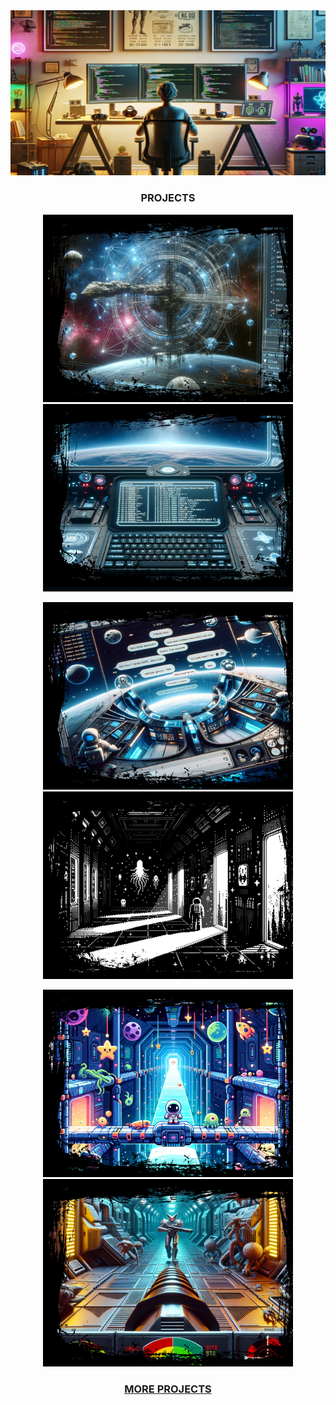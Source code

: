 <div align="center">
  <img
    src="ai.png"
    title="Just an Image"
    style="display: inline-block; margin: 0 auto; width: 804px;">
</div>

<div align="center" style="text-align: center;"> <!-- Added inline CSS for text alignment -->
  <h3> PROJECTS </h3>
</div>

 <p align="center">
  <a href="https://github.com/kvebers/42-Scop">
    <img src="scop.png" width="400" alt="A 3D Rendering Engine made from scratch" title="SCOP"/>
  </a>
  <a href="https://github.com/kvebers/MiniShell">
    <img src="minishell.png" width="400" alt="A Version of bash" title="Minishell"/>
  </a>
</p>
<p align="center">
  <a href="https://github.com/kvebers/IRC">
    <img src="irc.png" width="400" alt="Internet Relay Chat Server" title="IRC"/>
  </a>
  <a href="https://github.com/kvebers/1Bit">
    <img src="1bit.png" width="400" alt="Small horor game in 1Bit theme" title="Whispering Conundrums"/>
  </a>
</p>
<p align="center">
  <a href="https://github.com/kvebers/LOONG">
    <img src="solong.png" width="400" alt="A Small 2D game made with OpenGl Wrapper" title="SO LONG"/>
  </a>
  <a href="https://github.com/kvebers/CUBE4D">
    <img src="cube4d.png" width="400" alt="A version of Wolfenstain3D" title="CUBE3D"/>
  </a>
</p>

<div align="center" style="text-align: center;">
  <h3><a href="https://github.com/kvebers/PROJECTS/tree/main">MORE PROJECTS</a></h3>
</div>

</div>
